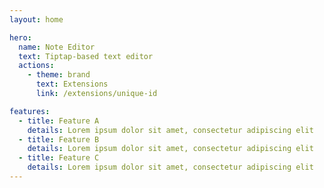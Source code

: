 ```yaml
---
layout: home

hero:
  name: Note Editor
  text: Tiptap-based text editor
  actions:
    - theme: brand
      text: Extensions
      link: /extensions/unique-id

features:
  - title: Feature A
    details: Lorem ipsum dolor sit amet, consectetur adipiscing elit
  - title: Feature B
    details: Lorem ipsum dolor sit amet, consectetur adipiscing elit
  - title: Feature C
    details: Lorem ipsum dolor sit amet, consectetur adipiscing elit
---
```

